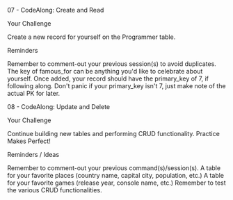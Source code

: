 07 - CodeAlong: Create and Read

Your Challenge

Create a new record for yourself on the Programmer table.

Reminders

Remember to comment-out your previous session(s) to avoid duplicates.
The key of famous_for can be anything you'd like to celebrate about yourself.
Once added, your record should have the primary_key of 7, if following along.
Don't panic if your primary_key isn't 7, just make note of the actual PK for later.


08 - CodeAlong: Update and Delete

Your Challenge

Continue building new tables and performing CRUD functionality.
Practice Makes Perfect!

Reminders / Ideas

Remember to comment-out your previous command(s)/session(s).
A table for your favorite places (country name, capital city, population, etc.)
A table for your favorite games (release year, console name, etc.)
Remember to test the various CRUD functionalities.